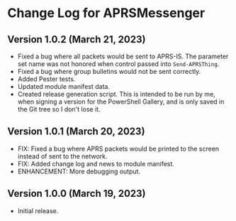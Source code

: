 # Change Log for APRSMessenger

## Version 1.0.2 (March 21, 2023)
 - Fixed a bug where all packets would be sent to APRS-IS.  The parameter set name was not honored when control passed into `Send-APRSThing`.
 - Fixed a bug where group bulletins would not be sent correctly.
 - Added Pester tests.
 - Updated module manifest data.
 - Created release generation script.  This is intended to be run by me, when signing a version for the PowerShell Gallery, and is only saved in the Git tree so I don't lose it.

## Version 1.0.1 (March 20, 2023)
 - FIX: Fixed a bug where APRS packets would be printed to the screen instead of sent to the network.
 - FIX: Added change log and news to module manifest.
 - ENHANCEMENT: More debugging output.

## Version 1.0.0 (March 19, 2023)
 - Initial release.